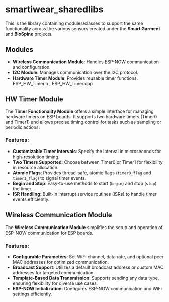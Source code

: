 # smartiwear_sharedlibs

This is the library containing modules/classes to support the same functionality across the various sensors created under the **Smart Garment** and **BioSpine** projects.

## Modules
- **Wireless Communication Module**: Handles ESP-NOW communication and configuration.
- **I2C Module**: Manages communication over the I2C protocol.
- **Hardware Timer Module**: Provides reusable timer functions.
  ESP_HW_Timer.h , ESP_HW_Timer.cpp

## HW Timer Module

The **Timer Functionality Module** offers a simple interface for managing hardware timers on ESP boards. It supports two hardware timers (Timer0 and Timer1) and allows precise timing control for tasks such as sampling or periodic actions. 

### Features:
- **Customizable Timer Intervals**: Specify the interval in microseconds for high-resolution timing.
- **Two Timers Supported**: Choose between Timer0 or Timer1 for flexibility in resource allocation.
- **Atomic Flags**: Provides thread-safe, atomic flags (`timer0_flag` and `timer1_flag`) to signal timer events.
- **Begin and Stop**: Easy-to-use methods to start (`begin`) and stop (`stop`) the timer.
- **ISR Handling**: Built-in interrupt service routines (ISRs) to handle timer events efficiently.


## Wireless Communication Module

The **Wireless Communication Module** simplifies the setup and operation of ESP-NOW communication for ESP boards. 
### Features:
- **Configurable Parameters**: Set WiFi channel, data rate, and optional peer MAC addresses for optimized communication.
- **Broadcast Support**: Utilizes a default broadcast address or custom MAC addresses for targeted communication.
- **Template-Based Data Transmission**: Supports sending any data type, ensuring flexibility for diverse use cases.
- **ESP-NOW Initialization**: Configures ESP-NOW communication and WiFi settings efficiently.
